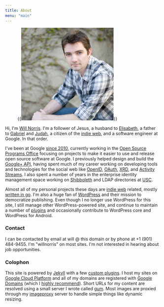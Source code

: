 ```yaml
---
title: About
menu: "main"
---
```

 <div class="h-card vcard">

<figure class="alignright">
  {{<img src="03-800.jpg" alt="Will Norris" width="300" class="u-photo photo">}}
</figure>

Hi, I'm <a href="https://willnorris.com/" class="p-name u-url fn url">Will Norris</a>. I'm a
follower of Jesus, a husband to [Elisabeth][], a father to [Gabriel][] and [Judah][], a citizen of
the [indie web][], and a <span class="p-role role">software engineer</span> at <span class="p-org
org">Google</span>.  In that order.
</div>

I've been at Google [since 2010][], currently working in the [Open Source Programs Office][]
focusing on projects to make it easier to use and release open source software at Google.  I
previously helped design and build the [Google+ API][], having spent much of my career working on
developing tools and technologies for the social web like [OpenID][], [OAuth][], [XRD][], and
[Activity Streams][].  I also spent a number of years in the enterprise identity management space
working on [Shibboleth][] and LDAP directories at [USC][].  

Almost all of my personal projects these days are [indie web][] related, mostly [written in go][].
I'm also a huge fan of [WordPress][] and their mission to democratize publishing.  Even though I no
longer use WordPress for this site, I still manage other WordPress-powered site, and continue to
maintain a number of [plugins][] and occasionally contribute to WordPress core and WordPress for
Android.

### Contact ###

I can be contacted by email at will @ this domain or by phone at <span class="p-tel tel">+1 (901)
484-9455</span>.  I'm "willnorris" on most sites.  I'm not interested in hearing about job
opportunities.

[Elisabeth]: https://notsoserendipitous.com/
[Gabriel]: https://gabenorris.com/
[Judah]: https://judahnorris.com/
[indie web]: https://indieweb.org/
[since 2010]: /2010/01/going-to-google
[Open Source Programs Office]: https://opensource.google.com/
[Google+ API]: https://developers.google.com/+/api/
[OpenID]: http://openid.net/
[OAuth]: https://oauth.net/
[XRD]: http://docs.oasis-open.org/xri/xrd/v1.0/xrd-1.0.html
[Activity Streams]: http://activitystrea.ms/
[Shibboleth]: http://shibboleth.net/
[USC]: http://www.usc.edu/
[written in go]: /go/
[WordPress]: https://wordpress.org/
[plugins]: https://profiles.wordpress.org/willnorris


### Colophon ###

This site is powered by [Jekyll][] with a few [custom plugins][].  I host my sites on [Google Cloud
Platform][] and all of my domains are registered with [Google Domains][] (which I [highly
recommend][]).  Short URLs for my content are resolved using a small server I wrote called [gum][].
Most images are proxied through my [imageproxy][] server to handle simple things like dynamic
resizing.

[Jekyll]: http://jekyllrb.com/
[custom plugins]: https://github.com/willnorris/willnorris.com/tree/master/src/_plugins
[Google Cloud Platform]: https://www.google.com/cloud
[Google Domains]: https://www.google.com/domains
[highly recommend]: /2014/06/google-domains
[gum]: /go/gum
[imageproxy]: /go/imageproxy
